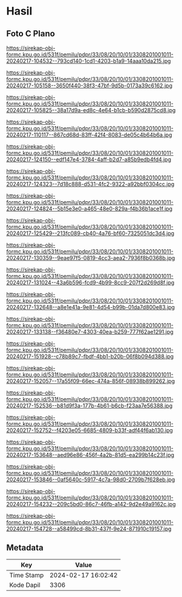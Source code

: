 # Hasil

## Foto C Plano

https://sirekap-obj-formc.kpu.go.id/531f/pemilu/pdpr/33/08/20/10/01/3308201001011-20240217-104532--793cd140-1cd1-4203-b1a9-14aaa10da215.jpg

https://sirekap-obj-formc.kpu.go.id/531f/pemilu/pdpr/33/08/20/10/01/3308201001011-20240217-105158--3650f440-38f3-47bf-9d5b-0173a39c6162.jpg

https://sirekap-obj-formc.kpu.go.id/531f/pemilu/pdpr/33/08/20/10/01/3308201001011-20240217-105825--38a17d9a-ed8c-4e64-b1cb-b590d2875cd8.jpg

https://sirekap-obj-formc.kpu.go.id/531f/pemilu/pdpr/33/08/20/10/01/3308201001011-20240217-110117--867cd68d-83ff-42f4-8083-de05c4b64b6a.jpg

https://sirekap-obj-formc.kpu.go.id/531f/pemilu/pdpr/33/08/20/10/01/3308201001011-20240217-124150--edf147e4-3784-4aff-b2d7-a85b9edb4fd4.jpg

https://sirekap-obj-formc.kpu.go.id/531f/pemilu/pdpr/33/08/20/10/01/3308201001011-20240217-124323--7d18c888-d531-4fc2-9322-a92bbf0304cc.jpg

https://sirekap-obj-formc.kpu.go.id/531f/pemilu/pdpr/33/08/20/10/01/3308201001011-20240217-124824--5b15e3e0-a465-48e0-829a-f4b36b1ace1f.jpg

https://sirekap-obj-formc.kpu.go.id/531f/pemilu/pdpr/33/08/20/10/01/3308201001011-20240217-125429--213fc089-cb40-4a76-bf60-7325051dc3d4.jpg

https://sirekap-obj-formc.kpu.go.id/531f/pemilu/pdpr/33/08/20/10/01/3308201001011-20240217-130359--9eae97f5-0819-4cc3-aea2-7936f8b0368b.jpg

https://sirekap-obj-formc.kpu.go.id/531f/pemilu/pdpr/33/08/20/10/01/3308201001011-20240217-131024--43a6b596-fcd9-4b99-8cc9-207f2d269d8f.jpg

https://sirekap-obj-formc.kpu.go.id/531f/pemilu/pdpr/33/08/20/10/01/3308201001011-20240217-132648--a8e1e41a-9e81-4d54-b99b-01da7d800e83.jpg

https://sirekap-obj-formc.kpu.go.id/531f/pemilu/pdpr/33/08/20/10/01/3308201001011-20240217-133138--f36480e7-4303-40ea-b259-777f62ae1291.jpg

https://sirekap-obj-formc.kpu.go.id/531f/pemilu/pdpr/33/08/20/10/01/3308201001011-20240217-151928--c78b89c7-fbdf-4bb1-b20b-06f8b094d388.jpg

https://sirekap-obj-formc.kpu.go.id/531f/pemilu/pdpr/33/08/20/10/01/3308201001011-20240217-152057--17a55f09-66ec-474a-856f-08938b899262.jpg

https://sirekap-obj-formc.kpu.go.id/531f/pemilu/pdpr/33/08/20/10/01/3308201001011-20240217-152536--b81d9f3a-177b-4b61-b6cb-f23aa7e56388.jpg

https://sirekap-obj-formc.kpu.go.id/531f/pemilu/pdpr/33/08/20/10/01/3308201001011-20240217-152752--f4203e05-6685-4809-b33f-adf44f6ab130.jpg

https://sirekap-obj-formc.kpu.go.id/531f/pemilu/pdpr/33/08/20/10/01/3308201001011-20240217-153648--aed96e86-456f-4a2b-81d5-ea299b14c23f.jpg

https://sirekap-obj-formc.kpu.go.id/531f/pemilu/pdpr/33/08/20/10/01/3308201001011-20240217-153846--0af5640c-5917-4c7a-98d0-2709b7f628eb.jpg

https://sirekap-obj-formc.kpu.go.id/531f/pemilu/pdpr/33/08/20/10/01/3308201001011-20240217-154232--209c5bd0-86c7-46fb-a142-9d2e49a9162c.jpg

https://sirekap-obj-formc.kpu.go.id/531f/pemilu/pdpr/33/08/20/10/01/3308201001011-20240217-154728--a58499cd-8b31-437f-9e24-871910c19157.jpg


## Metadata

| Key        | Value               |
| ---------- | ------------------- |
| Time Stamp | 2024-02-17 16:02:42 |
| Kode Dapil | 3306                |



